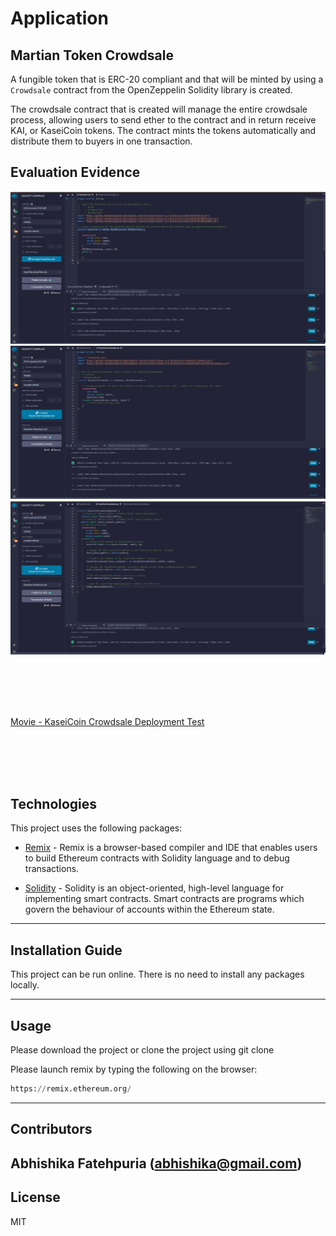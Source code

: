 # Application

## Martian Token Crowdsale

A fungible token that is ERC-20 compliant and that will be minted by using a `Crowdsale` contract from the OpenZeppelin Solidity library is created.

The crowdsale contract that is created will manage the entire crowdsale process, allowing users to send ether to the contract and in return receive KAI, or KaseiCoin tokens. The contract mints the tokens automatically and distribute them to buyers in one transaction.


## Evaluation Evidence

![KaseiCoin Compililation](Images/KaseiCoin_compile.png)
![KaseiCoin Crowdsale Compililation](Images/KaseiCoinCrowdsale_compile.png)
![KaseiCoin Crowdsale Deployer Compililation](Images/KaseiCoinCrowdsaleDeployer_compile.png)

<br>
<br>
<br>
<br>

[Movie - KaseiCoin Crowdsale Deployment Test](https://github.com/Abhishikaf/KaseiCoin_token/blob/main/Images/KaseiCoin_Deployment_test.mp4)

<br>
<br>
<br>
<br>

## Technologies

This project uses the following packages:

* [Remix](https://remix.ethereum.org/) - Remix is a browser-based compiler and IDE that enables users to build Ethereum contracts with Solidity language and to debug transactions.

* [Solidity](https://docs.soliditylang.org/) - Solidity is an object-oriented, high-level language for implementing smart contracts. Smart contracts are programs which govern the behaviour of accounts within the Ethereum state.

---

## Installation Guide

This project can be run online. There is no need to install any packages locally.

---

## Usage

Please download the project or clone the project using git clone

Please launch remix by typing the following on the browser:

```python
https://remix.ethereum.org/
```

---

## Contributors

Abhishika Fatehpuria (abhishika@gmail.com)
---

## License

MIT
​

